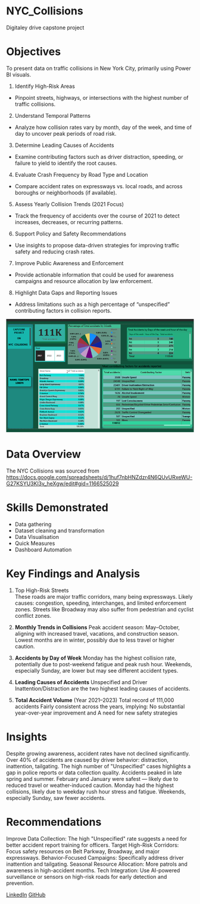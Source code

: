 # NYC_Collisions
Digitaley drive capstone project

# Objectives
To present data on traffic collisions in New York City, primarily using Power BI visuals.

1. Identify High-Risk Areas
 * Pinpoint streets, highways, or intersections with the highest number of traffic collisions.
2. Understand Temporal Patterns
 * Analyze how collision rates vary by month, day of the week, and time of day to uncover peak periods of road risk.
3. Determine Leading Causes of Accidents
 * Examine contributing factors such as driver distraction, speeding, or failure to yield to identify the root causes.
4. Evaluate Crash Frequency by Road Type and Location
 * Compare accident rates on expressways vs. local roads, and across boroughs or neighborhoods (if available).
5. Assess Yearly Collision Trends (2021 Focus)
 * Track the frequency of accidents over the course of 2021 to detect increases, decreases, or recurring patterns.
6. Support Policy and Safety Recommendations
 * Use insights to propose data-driven strategies for improving traffic safety and reducing crash rates.
7. Improve Public Awareness and Enforcement
 * Provide actionable information that could be used for awareness campaigns and resource allocation by law enforcement.
 8. Highlight Data Gaps and Reporting Issues
 * Address limitations such as a high percentage of “unspecified” contributing factors in collision reports.


![](https://github.com/Lokoyiruth/NYC_Collisions-/blob/main/2025-08-04%20(1).png)

# Data Overview 
The NYC Collisions was sourced from 
https://docs.google.com/spreadsheets/d/1huf7nbHNZdzr4N6QUvURxeWU-G27KSYU3Kl3v_heXgw/edit#gid=1166525029

# Skills Demonstrated 
- Data gathering 
- Dataset cleaning and transformation 
- Data Visualisation
- Quick Measures
- Dashboard Automation

# Key Findings and Analysis
1. Top High-Risk Streets  
These roads are major traffic corridors, many being expressways.
Likely causes: congestion, speeding, interchanges, and limited enforcement zones.
Streets like Broadway may also suffer from pedestrian and cyclist conflict zones.

2. **Monthly Trends in Collisions**
 Peak accident season: May–October, aligning with increased travel, vacations, and construction season.
Lowest months are in winter, possibly due to less travel or higher caution. 

3. **Accidents by Day of Week**
Monday has the highest collision rate, potentially due to post-weekend fatigue and peak rush hour.
Weekends, especially Sunday, are lower but may see different accident types. 

4. **Leading Causes of Accidents**
 Unspecified and Driver Inattention/Distraction are the two highest leading causes of accidents.

5. **Total Accident Volume** (Year 2021–2023)
Total record of 111,000 accidents
Fairly consistent across the years, implying:
No substantial year-over-year improvement and A need for new safety strategies

# Insights 
Despite growing awareness, accident rates have not declined significantly.
Over 40% of accidents are caused by driver behavior: distraction, inattention, tailgating.
The high number of "Unspecified" cases highlights a gap in police reports or data collection quality. 
Accidents peaked in late spring and summer.
February and January were safest — likely due to reduced travel or weather-induced caution.
Monday had the highest collisions, likely due to weekday rush hour stress and fatigue. Weekends, especially Sunday, saw fewer accidents.

# Recommendations
Improve Data Collection: The high "Unspecified" rate suggests a need for better accident report training for officers.
Target High-Risk Corridors: Focus safety resources on Belt Parkway, Broadway, and major expressways.
Behavior-Focused Campaigns: Specifically address driver inattention and tailgating.
Seasonal Resource Allocation: More patrols and awareness in high-accident months.
Tech Integration: Use AI-powered surveillance or sensors on high-risk roads for early detection and prevention.


[LinkedIn](www.linkedin.com/in/temitope-lokoyi-011243126)
[GitHub](www.github.com/Lokoyiruth)
